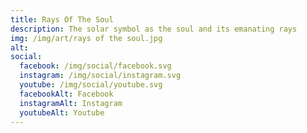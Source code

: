 ```yaml
---
title: Rays Of The Soul
description: The solar symbol as the soul and its emanating rays
img: /img/art/rays of the soul.jpg
alt: 
social:
  facebook: /img/social/facebook.svg
  instagram: /img/social/instagram.svg
  youtube: /img/social/youtube.svg
  facebookAlt: Facebook
  instagramAlt: Instagram
  youtubeAlt: Youtube
---
```

